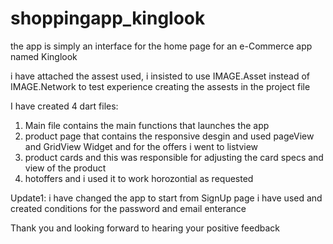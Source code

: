 # shoppingapp_kinglook

the app is simply an interface for the home page for an e-Commerce app named Kinglook

i have attached the assest used, i insisted to use IMAGE.Asset instead of IMAGE.Network to test experience creating the assests in the project file

I have created 4 dart files:
1) Main file contains the main functions that launches the app
2) product page that contains the responsive desgin and used pageView and GridView Widget and for the offers i went to listview
3) product cards and this was responsible for adjusting the card specs and view of the product
4) hotoffers and i used it to work horozontial as requested

Update1: i have changed the app to start from SignUp page 
i have used and created conditions for the password and email enterance

Thank you and looking forward to hearing your positive feedback
